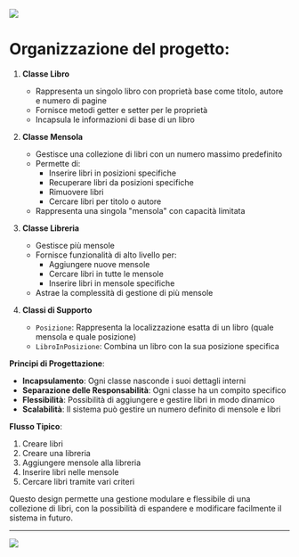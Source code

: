 [![](https://mermaid.ink/img/pako:eNq9VwtP2zAQ_itWUFUeaZWBkKZMmsR4TEgUkApoGkHIJJfUIrEr22F0Vf_7nLfzghXYWqly7r777vzdNU6Whss8MGxjNBo5VBIZgo3cEAuBjggOOI7QdxCSMArojDxw4AQ7FMdyxriNTmkwRofkiYQgJXFoSjIYLAkl0kbLoZxBBEMbDR-wgKGJMsMNViQPIQjlWaLhnJMI88UhCxlPsBu-7yfY3H4Fz7LyWZal-b4x7gHXvC5OvCGhUBlPTo52904SuwCXUa8rlwQuSZfjAbuPAWcx9TSX6w9Xq9Vg4NDkm6qVi5VcUxyBmGMXch0L2ZaJEyWfys7QMrepzwhNJSc0QKoNKlmHQ-nOOOgOQiWicQScXeJAbbvy7aAA5FXKtLmlm0VprqXbaoQepLlaobm5VlAz9FwrqEVQczbLz8GrQqpMqQlQwUJc10pILImLfEJxmMowOfhxf349ub-5OLuenOrQVOnbO_TEwjgijXpuEiNsZt0Ik18zpZszQX4nc7-F7MTQ2GMe1kKmPDpWTWrMnkgfvs2sBJrg5xRPNnsh_X4XuIvTMi6Bd3b6hRiiYjpbXGzt9q7RovpAJ4Ou9-mFXk2Oz6cXZ8dNbN5s1a4oXUETUM3MpAuwg3AQkJgGJGdqa7SGTpdFr3qjX1XslJYkhXgVDaFCSSZckkLbU0ioR1zId9KzkfIfl-vR3nBHs8qamt3aaeftApRDPI1bqJ7Z0JVoZ9W2_i8KWmVX5Yw6xifHQNujkVpZ4_G2uihuM-oAZOoohKLphb0jJCu6GVAmGY-_akLbKBa4A9HSRgNqt8Ej8Ms4Mwsyi9rMKo3Z5vNJGNobvmeZQnL2CHZyuuXr0S_iyZm9N38uDB4WM8w5XthoH-1_yXop5CKEfLvvoau4ClX_gm1XsbnJ8VvzvUYsWb3eMlKt96zeDJb1ublhxdSodj2uOl_a94_RcK0Wr6diWanafCvNW6SsSPLG6DqsQ9jozkcNuqIdDP6vrn31v3lSda53q-xQwzTUsRJh4qkXhPSG7RjpE7xj2GqpFhyHnmOou6uCJsfedEFdw5Y8BtNQT83BrLiI5x6WkD8lG7aPQ6Gsc0x_MhYVIPDUucsn2QtJ-l6y-gMNdxhm?type=png)](https://mermaid.live/edit#pako:eNq9VwtP2zAQ_itWUFUeaZWBkKZMmsR4TEgUkApoGkHIJJfUIrEr22F0Vf_7nLfzghXYWqly7r777vzdNU6Whss8MGxjNBo5VBIZgo3cEAuBjggOOI7QdxCSMArojDxw4AQ7FMdyxriNTmkwRofkiYQgJXFoSjIYLAkl0kbLoZxBBEMbDR-wgKGJMsMNViQPIQjlWaLhnJMI88UhCxlPsBu-7yfY3H4Fz7LyWZal-b4x7gHXvC5OvCGhUBlPTo52904SuwCXUa8rlwQuSZfjAbuPAWcx9TSX6w9Xq9Vg4NDkm6qVi5VcUxyBmGMXch0L2ZaJEyWfys7QMrepzwhNJSc0QKoNKlmHQ-nOOOgOQiWicQScXeJAbbvy7aAA5FXKtLmlm0VprqXbaoQepLlaobm5VlAz9FwrqEVQczbLz8GrQqpMqQlQwUJc10pILImLfEJxmMowOfhxf349ub-5OLuenOrQVOnbO_TEwjgijXpuEiNsZt0Ik18zpZszQX4nc7-F7MTQ2GMe1kKmPDpWTWrMnkgfvs2sBJrg5xRPNnsh_X4XuIvTMi6Bd3b6hRiiYjpbXGzt9q7RovpAJ4Ou9-mFXk2Oz6cXZ8dNbN5s1a4oXUETUM3MpAuwg3AQkJgGJGdqa7SGTpdFr3qjX1XslJYkhXgVDaFCSSZckkLbU0ioR1zId9KzkfIfl-vR3nBHs8qamt3aaeftApRDPI1bqJ7Z0JVoZ9W2_i8KWmVX5Yw6xifHQNujkVpZ4_G2uihuM-oAZOoohKLphb0jJCu6GVAmGY-_akLbKBa4A9HSRgNqt8Ej8Ms4Mwsyi9rMKo3Z5vNJGNobvmeZQnL2CHZyuuXr0S_iyZm9N38uDB4WM8w5XthoH-1_yXop5CKEfLvvoau4ClX_gm1XsbnJ8VvzvUYsWb3eMlKt96zeDJb1ublhxdSodj2uOl_a94_RcK0Wr6diWanafCvNW6SsSPLG6DqsQ9jozkcNuqIdDP6vrn31v3lSda53q-xQwzTUsRJh4qkXhPSG7RjpE7xj2GqpFhyHnmOou6uCJsfedEFdw5Y8BtNQT83BrLiI5x6WkD8lG7aPQ6Gsc0x_MhYVIPDUucsn2QtJ-l6y-gMNdxhm)

# Organizzazione del progetto:

1. **Classe Libro**
    - Rappresenta un singolo libro con proprietà base come titolo, autore e numero di pagine
    - Fornisce metodi getter e setter per le proprietà
    - Incapsula le informazioni di base di un libro

2. **Classe Mensola**
    - Gestisce una collezione di libri con un numero massimo predefinito
    - Permette di:
        * Inserire libri in posizioni specifiche
        * Recuperare libri da posizioni specifiche
        * Rimuovere libri
        * Cercare libri per titolo o autore
    - Rappresenta una singola "mensola" con capacità limitata

3. **Classe Libreria**
    - Gestisce più mensole
    - Fornisce funzionalità di alto livello per:
        * Aggiungere nuove mensole
        * Cercare libri in tutte le mensole
        * Inserire libri in mensole specifiche
    - Astrae la complessità di gestione di più mensole

4. **Classi di Supporto**
    - `Posizione`: Rappresenta la localizzazione esatta di un libro (quale mensola e quale posizione)
    - `LibroInPosizione`: Combina un libro con la sua posizione specifica

**Principi di Progettazione**:
- **Incapsulamento**: Ogni classe nasconde i suoi dettagli interni
- **Separazione delle Responsabilità**: Ogni classe ha un compito specifico
- **Flessibilità**: Possibilità di aggiungere e gestire libri in modo dinamico
- **Scalabilità**: Il sistema può gestire un numero definito di mensole e libri

**Flusso Tipico**:
1. Creare libri
2. Creare una libreria
3. Aggiungere mensole alla libreria
4. Inserire libri nelle mensole
5. Cercare libri tramite vari criteri

Questo design permette una gestione modulare e flessibile di una collezione di libri, con la possibilità di espandere e modificare facilmente il sistema in futuro.

---

[![](https://mermaid.ink/img/pako:eNq1Vmtr2zAU_SvCJaQPJ2Qr_eLBoOtjFOq2kLaM1aUo9rVzqS0FSe7Shfz3SfIjju107MMcCPK95z50zrXllRPyCBzPGY1GAVOoUvBImFIpyTnSRNCMfAepkDMg1zgTIJAGjOZqzoVHrlgyJmf4hikohQGzSQaDFTJUHlkN1RwyGHpkOKMShi4pDI9UJ5mlILVnRYYLgRkV72c85cJg9-I4NtjSfg9LtfFNJpOG7xsXEYiGN6TGmyKDjfHy8vzz8aWxSwg5i_pqKRAK-xwzGr4mgucsarjCeLherweDgJmfZasky9wzmoFc0BBKHivaVsZJzLWxc7IqbfoakakSyBKiZdDFehyady6g6UCmCMszEPyOJnrbG98RSUDd20z7B02zrM1b5Q5aoae2Vie0NG811A69aTTUSbDlbLdfgtcVVQVTPjDJU7rNlVRUYUhiZDS1NPinP15uHvyXx9vrB_-qCbVMPz2TN57mGbb6eTRG2C_USM2_a9MtuMTfZu4PiGcMrT2WYR2kzdPE6knN-Rvuwncza4J8urR43N8J2e0PQYTUtnEHolfpD2JQx_RKXG3t6bkl0fZAm0Fv6vSBVv7FzfT2-qKNLcXWcmV2BW3AZmb8PsARoUmCOUuwzNTl6B94uqu02hn9V8auWJ2kIm-TBpnUlMkQLbQ7hcgiDKHcyY6N1E9cyUd3wz1i1T211Trq1u0D1EM8zTuoHbPRZKJbtbH1_9HQurirZzRwPgUOORyN9GoyHh_qm-o1ow9Aro9CqESv7D0hRdPtgLrIePy1QbRHckl7EB1uGsDGa_Ac4jrOLYLcqjd3U8bt5osxTb29OJq4Ugn-Cp453cr16BdGau4dL5aVIaJyToWg7x45ISdfCi3Nv-M6esoyipH-XrD6BY490APH00u9EDSNAkeTraHmKZi-s9DxlMjBdfQhmsyrm3wRUQXloel4MU2lti4o-8l5VoEg0o-h8IvvE_uZsv4Dqbe1dQ?type=png)](https://mermaid.live/edit#pako:eNq1Vmtr2zAU_SvCJaQPJ2Qr_eLBoOtjFOq2kLaM1aUo9rVzqS0FSe7Shfz3SfIjju107MMcCPK95z50zrXllRPyCBzPGY1GAVOoUvBImFIpyTnSRNCMfAepkDMg1zgTIJAGjOZqzoVHrlgyJmf4hikohQGzSQaDFTJUHlkN1RwyGHpkOKMShi4pDI9UJ5mlILVnRYYLgRkV72c85cJg9-I4NtjSfg9LtfFNJpOG7xsXEYiGN6TGmyKDjfHy8vzz8aWxSwg5i_pqKRAK-xwzGr4mgucsarjCeLherweDgJmfZasky9wzmoFc0BBKHivaVsZJzLWxc7IqbfoakakSyBKiZdDFehyady6g6UCmCMszEPyOJnrbG98RSUDd20z7B02zrM1b5Q5aoae2Vie0NG811A69aTTUSbDlbLdfgtcVVQVTPjDJU7rNlVRUYUhiZDS1NPinP15uHvyXx9vrB_-qCbVMPz2TN57mGbb6eTRG2C_USM2_a9MtuMTfZu4PiGcMrT2WYR2kzdPE6knN-Rvuwncza4J8urR43N8J2e0PQYTUtnEHolfpD2JQx_RKXG3t6bkl0fZAm0Fv6vSBVv7FzfT2-qKNLcXWcmV2BW3AZmb8PsARoUmCOUuwzNTl6B94uqu02hn9V8auWJ2kIm-TBpnUlMkQLbQ7hcgiDKHcyY6N1E9cyUd3wz1i1T211Trq1u0D1EM8zTuoHbPRZKJbtbH1_9HQurirZzRwPgUOORyN9GoyHh_qm-o1ow9Aro9CqESv7D0hRdPtgLrIePy1QbRHckl7EB1uGsDGa_Ac4jrOLYLcqjd3U8bt5osxTb29OJq4Ugn-Cp453cr16BdGau4dL5aVIaJyToWg7x45ISdfCi3Nv-M6esoyipH-XrD6BY490APH00u9EDSNAkeTraHmKZi-s9DxlMjBdfQhmsyrm3wRUQXloel4MU2lti4o-8l5VoEg0o-h8IvvE_uZsv4Dqbe1dQ)